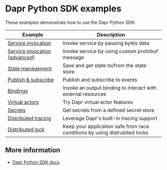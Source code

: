 # Dapr Python SDK examples

These examples demonstrate how to use the Dapr Python SDK:

| Example | Description |
|---------|-------------|
| [Service invocation](./invoke-simple) | Invoke service by passing bytes data
| [Service invocation (advanced)](./invoke-custom-data) | Invoke service by using custom protobuf message
| [State management](./state_store) | Save and get state to/from the state store
| [Publish & subscribe](./pubsub-simple) | Publish and subscribe to events
| [Bindings](./invoke-binding) | Invoke an output binding to interact with external resources
| [Virtual actors](./demo_actor) | Try Dapr virtual actor features
| [Secrets](./secret_store) | Get secrets from a defined secret store
| [Distributed tracing](./w3c-tracing) | Leverage Dapr's built-in tracing support
| [Distributed lock](./distributed_lock) | Keep your application safe from race conditions by using distrubited locks

## More information

- [Dapr Python SDK docs](https://docs.dapr.io/developing-applications/sdks/python)